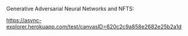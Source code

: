 Generative Adversarial Neural Networks and NFTS:

https://async-explorer.herokuapp.com/test/canvasID=620c2c9a858e2682e25b2a1d